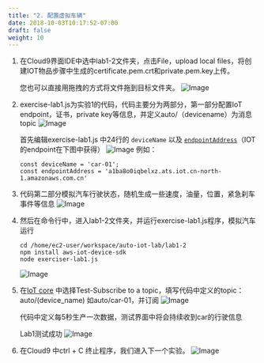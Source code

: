 ```yaml
---
title: "2. 配置虚拟车辆"
date: 2018-10-03T10:17:52-07:00
draft: false
weight: 10
---
```


1.	在Cloud9界面IDE中选中lab1-2文件夹，点击File，upload local files，将创建IOT物品步骤中生成的certificate.pem.crt和private.pem.key上传。

    您也可以直接用拖拽的方式将文件拖到目标文件夹。
    ![Image](/images/png/21.png)

2. exercise-lab1.js为实验1的代码，代码主要分为两部分，第一部分配置IoT endpoint，证书，private key等信息，并定义auto/（devicename）为消息topic
    ![Image](/images/png/22.png)
    
    首先编辑exercise-lab1.js 中24行的 `deviceName` 以及 [`endpointAddress`](https://console.amazonaws.cn/iot/home?region=cn-north-1#/settings)（IOT 的endpoint在下图中获得）
    ![Image](/images/png/23.png)
    例如：
    ```nodejs
    const deviceName = 'car-01';
    const endpointAddress = 'a1ba8o0iqbelxz.ats.iot.cn-north-1.amazonaws.com.cn'
    ```


3. 代码第二部分模拟汽车行驶状态，随机生成一些速度，油量，位置，紧急刹车事件等信息
    ![Image](/images/png/24.png)

4. 然后在命令行中，进入lab1-2文件夹，并运行exercise-lab1.js程序，模拟汽车运行
    ```shell
    cd /home/ec2-user/workspace/auto-iot-lab/lab1-2
    npm install aws-iot-device-sdk
    node exerciser-lab1.js
    ```
    ![Image](/images/png/25.png)

5. 在[IoT core](https://console.amazonaws.cn/iot/home?region=cn-north-1#/test) 中选择Test-Subscribe to a topic，填写代码中定义的topic：auto/(device_name) 如auto/car-01，并订阅
    ![Image](/images/png/26.png)

    代码中定义每5秒生产一次数据，测试界面中将会持续收到car的行驶信息

    Lab1测试成功
    ![Image](/images/png/27.png)

6. 在Cloud9 中ctrl + C 终止程序，我们进入下一个实验。
    ![Image](/images/png/28.png)

